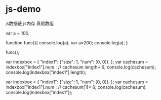 # js-demo
 js数据链
 js内存
 真假数组
 
 
 var a = 100;
 
function func(){
    console.log(a);
    var a=200;
    console.log(a);
}
 
func();


var indexbox = {
    "index1": {"size": 1, "num": [0, 0]},
};
var cachesum = indexbox["index1"].num ;
// cachesum.length= 6;
console.log(cachesum);
console.log(indexbox["index1"].length);

var indexbox = {
    "index1": {"size": 1, "num": [0, 0]},
};
var cachesum = indexbox["index1"].num ;
// cachesum[1]= 6;
console.log(cachesum);
console.log(indexbox["index1"]);
